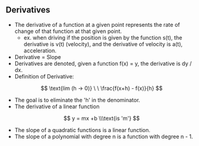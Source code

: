## Derivatives

- The derivative of a function at a given point represents the rate of change of that function at that given point.
  - ex. when driving if the position is given by the function s(t), the derivative is v(t) (velocity), and the derivative of velocity is a(t), acceleration.
- Derivative = Slope
- Derivatives are denoted, given a function f(x) = y, the derivative is dy / dx.
- Definition of Derivative:

$$
\text{lim (h -> 0)} \ \ \frac{f(x+h) - f(x)}{h}
$$

- The goal is to eliminate the 'h' in the denominator.
- The derivative of a linear function

$$
y = mx +b \\\text{is 'm'}
$$

- The slope of a quadratic functions is a linear function.
- The slope of a polynomial with degree n is a function with degree n - 1.